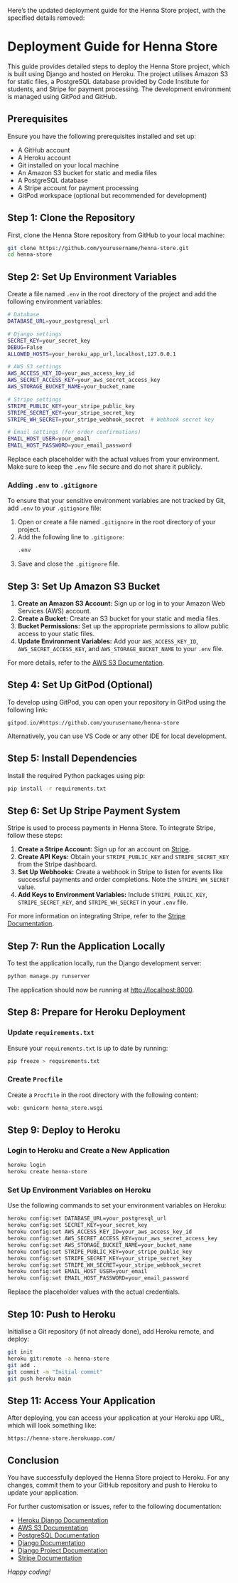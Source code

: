 Here’s the updated deployment guide for the Henna Store project, with the specified details removed:

# Deployment Guide for Henna Store

This guide provides detailed steps to deploy the Henna Store project, which is built using Django and hosted on Heroku. The project utilises Amazon S3 for static files, a PostgreSQL database provided by Code Institute for students, and Stripe for payment processing. The development environment is managed using GitPod and GitHub.

## Prerequisites

Ensure you have the following prerequisites installed and set up:

- A GitHub account
- A Heroku account
- Git installed on your local machine
- An Amazon S3 bucket for static and media files
- A PostgreSQL database
- A Stripe account for payment processing
- GitPod workspace (optional but recommended for development)

## Step 1: Clone the Repository

First, clone the Henna Store repository from GitHub to your local machine:

```sh
git clone https://github.com/yourusername/henna-store.git
cd henna-store
```

## Step 2: Set Up Environment Variables

Create a file named `.env` in the root directory of the project and add the following environment variables:

```sh
# Database
DATABASE_URL=your_postgresql_url

# Django settings
SECRET_KEY=your_secret_key
DEBUG=False
ALLOWED_HOSTS=your_heroku_app_url,localhost,127.0.0.1

# AWS S3 settings
AWS_ACCESS_KEY_ID=your_aws_access_key_id
AWS_SECRET_ACCESS_KEY=your_aws_secret_access_key
AWS_STORAGE_BUCKET_NAME=your_bucket_name

# Stripe settings
STRIPE_PUBLIC_KEY=your_stripe_public_key
STRIPE_SECRET_KEY=your_stripe_secret_key
STRIPE_WH_SECRET=your_stripe_webhook_secret  # Webhook secret key

# Email settings (for order confirmations)
EMAIL_HOST_USER=your_email
EMAIL_HOST_PASSWORD=your_email_password
```

Replace each placeholder with the actual values from your environment. Make sure to keep the `.env` file secure and do not share it publicly.

### Adding `.env` to `.gitignore`

To ensure that your sensitive environment variables are not tracked by Git, add `.env` to your `.gitignore` file:

1. Open or create a file named `.gitignore` in the root directory of your project.
2. Add the following line to `.gitignore`:
   ```sh
   .env
   ```
3. Save and close the `.gitignore` file.

## Step 3: Set Up Amazon S3 Bucket

1. **Create an Amazon S3 Account:** Sign up or log in to your Amazon Web Services (AWS) account.
2. **Create a Bucket:** Create an S3 bucket for your static and media files.
3. **Bucket Permissions:** Set up the appropriate permissions to allow public access to your static files.
4. **Update Environment Variables:** Add your `AWS_ACCESS_KEY_ID`, `AWS_SECRET_ACCESS_KEY`, and `AWS_STORAGE_BUCKET_NAME` to your `.env` file.

For more details, refer to the [AWS S3 Documentation](https://docs.aws.amazon.com/AmazonS3/latest/userguide/Welcome.html).

## Step 4: Set Up GitPod (Optional)

To develop using GitPod, you can open your repository in GitPod using the following link:

```
gitpod.io/#https://github.com/yourusername/henna-store
```

Alternatively, you can use VS Code or any other IDE for local development.

## Step 5: Install Dependencies

Install the required Python packages using pip:

```sh
pip install -r requirements.txt
```

## Step 6: Set Up Stripe Payment System

Stripe is used to process payments in Henna Store. To integrate Stripe, follow these steps:

1. **Create a Stripe Account:** Sign up for an account on [Stripe](https://stripe.com).
2. **Create API Keys:** Obtain your `STRIPE_PUBLIC_KEY` and `STRIPE_SECRET_KEY` from the Stripe dashboard.
3. **Set Up Webhooks:** Create a webhook in Stripe to listen for events like successful payments and order completions. Note the `STRIPE_WH_SECRET` value.
4. **Add Keys to Environment Variables:** Include `STRIPE_PUBLIC_KEY`, `STRIPE_SECRET_KEY`, and `STRIPE_WH_SECRET` in your `.env` file.

For more information on integrating Stripe, refer to the [Stripe Documentation](https://stripe.com/docs).

## Step 7: Run the Application Locally

To test the application locally, run the Django development server:

```sh
python manage.py runserver
```

The application should now be running at [http://localhost:8000](http://localhost:8000).

## Step 8: Prepare for Heroku Deployment

### Update `requirements.txt`
Ensure your `requirements.txt` is up to date by running:

```sh
pip freeze > requirements.txt
```

### Create `Procfile`
Create a `Procfile` in the root directory with the following content:

```sh
web: gunicorn henna_store.wsgi
```

## Step 9: Deploy to Heroku

### Login to Heroku and Create a New Application

```sh
heroku login
heroku create henna-store
```

### Set Up Environment Variables on Heroku

Use the following commands to set your environment variables on Heroku:

```sh
heroku config:set DATABASE_URL=your_postgresql_url
heroku config:set SECRET_KEY=your_secret_key
heroku config:set AWS_ACCESS_KEY_ID=your_aws_access_key_id
heroku config:set AWS_SECRET_ACCESS_KEY=your_aws_secret_access_key
heroku config:set AWS_STORAGE_BUCKET_NAME=your_bucket_name
heroku config:set STRIPE_PUBLIC_KEY=your_stripe_public_key
heroku config:set STRIPE_SECRET_KEY=your_stripe_secret_key
heroku config:set STRIPE_WH_SECRET=your_stripe_webhook_secret
heroku config:set EMAIL_HOST_USER=your_email
heroku config:set EMAIL_HOST_PASSWORD=your_email_password
```

Replace the placeholder values with the actual credentials.

## Step 10: Push to Heroku

Initialise a Git repository (if not already done), add Heroku remote, and deploy:

```sh
git init
heroku git:remote -a henna-store
git add .
git commit -m "Initial commit"
git push heroku main
```

## Step 11: Access Your Application

After deploying, you can access your application at your Heroku app URL, which will look something like:

```
https://henna-store.herokuapp.com/
```

## Conclusion

You have successfully deployed the Henna Store project to Heroku. For any changes, commit them to your GitHub repository and push to Heroku to update your application.

For further customisation or issues, refer to the following documentation:

- [Heroku Django Documentation](https://devcenter.heroku.com/articles/django-app-configuration)
- [AWS S3 Documentation](https://docs.aws.amazon.com/AmazonS3/latest/userguide/Welcome.html)
- [PostgreSQL Documentation](https://www.postgresql.org/docs/)
- [Django Documentation](https://docs.djangoproject.com/en/stable/)
- [Django Project Documentation](https://djangoproject.com/)
- [Stripe Documentation](https://stripe.com/docs)

*Happy coding!*